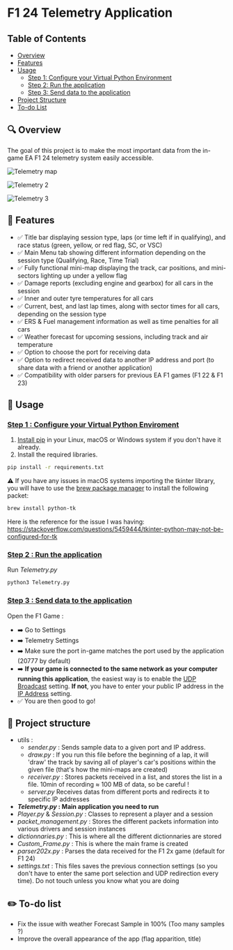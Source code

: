 # F1 24 Telemetry Application

## Table of Contents

- [Overview](#overview)
- [Features](#features)
- [Usage](#usage)
  - [Step 1: Configure your Virtual Python Environment](#step1)
  - [Step 2: Run the application](#step2)
  - [Step 3: Send data to the application](#step3)
- [Project Structure](#project-structure)
- [To-do List](#to-do-list)

## 🔍 Overview <a id="overview"></a>
The goal of this project is to make the most important data from the in-game EA F1 24 telemetry system easily accessible.

![Telemetry map](https://github.com/Fredrik2002/f1-23-telemetry-application/assets/86866135/7b1ce85e-f57d-4861-b7f5-10bee4ad9b11)

![Telemetry 2](https://github.com/Fredrik2002/f1-23-telemetry-application/assets/86866135/3653b8ae-4604-402a-886b-45e6cf7147d5)

![Telemetry 3](https://github.com/Fredrik2002/f1-23-telemetry-application/assets/86866135/ff73f7f2-b7c2-48e1-b547-4eebc37fae1c)

## 🚀 Features <a id="features"></a>
- ✅ Title bar displaying session type, laps (or time left if in qualifying), and race status (green, yellow, or red flag, SC, or VSC)
- ✅ Main Menu tab showing different information depending on the session type (Qualifying, Race, Time Trial)
- ✅ Fully functional mini-map displaying the track, car positions, and mini-sectors lighting up under a yellow flag
- ✅ Damage reports (excluding engine and gearbox) for all cars in the session
- ✅ Inner and outer tyre temperatures for all cars
- ✅ Current, best, and last lap times, along with sector times for all cars, depending on the session type
- ✅ ERS & Fuel management information as well as time penalties for all cars
- ✅ Weather forecast for upcoming sessions, including track and air temperature
- ✅ Option to choose the port for receiving data
- ✅ Option to redirect received data to another IP address and port (to share data with a friend or another application)
- ✅ Compatibility with older parsers for previous EA F1 games (F1 22 & F1 23)


## 🔧 Usage <a id="usage"></a>
### <ins>Step 1 : Configure your Virtual Python Enviroment</ins><a id="step2"></a>
1. [Install pip](https://pip.pypa.io/en/stable/installation/) in your Linux, macOS or Windows system if you don't have it already.
2. Install the required libraries.
```bash
pip install -r requirements.txt
```
⚠️ If you have any issues in macOS systems importing the tkinter library, you will have to use the [brew package manager](https://brew.sh) to install the following packet:
```bash
brew install python-tk
```
Here is the reference for the issue I was having: https://stackoverflow.com/questions/5459444/tkinter-python-may-not-be-configured-for-tk

### <ins>Step 2 : Run the application</ins><a id="step2"></a>

Run *Telemetry.py*
```bash
python3 Telemetry.py
``` 

### <ins>Step 3 : Send data to the application </ins> <a id="step3"></a>
Open the F1 Game :
- ➡️ Go to Settings 
- ➡️ Telemetry Settings
- ➡️ Make sure the port in-game matches the port used by the application (20777 by default)
- ➡️ **If your game is connected to the same network as your computer running this application**, the easiest way is to enable the <u>UDP Broadcast</u> setting.
**If not**, you have to enter your public IP address in the <u>IP Address</u> setting.
- ✅ You are then good to go!


## 📘 Project structure <a id="project-structure"></a>
* utils :
    * *sender.py* : Sends sample data to a given port and IP address.
    * *draw.py* : If you run this file before the beginning of a lap, it will 'draw' the track by saving all of player's car's positions within the given file (that's how the mini-maps are created)
    * *receiver.py* : Stores packets received in a list, and stores the list in a file. 10min of recording ≈ 100 MB of data, so be careful !
    * *server.py* Receives datas from different ports and redirects it to specific IP addresses
* __*Telemetry.py* : Main application you need to run__
* *Player.py* & *Session.py* : Classes to represent a player and a session
* *packet_management.py* : Stores the different packets information into various drivers and session instances
* *dictionnaries.py* : This is where all the different dictionnaries are stored
* *Custom_Frame.py* : This is where the main frame is created
* *parser202x.py* : Parses the data received for the F1 2x game (default for F1 24)
* *settings.txt* : This files saves the previous connection settings (so you don't have to enter the same port selection and UDP redirection every time). Do not touch unless you know what you are doing

## ✏️ To-do list <a id="to-do-list"></a>
* Fix the issue with weather Forecast Sample in 100% (Too many samples ?)
* Improve the overall appearance of the app (flag apparition, title)

